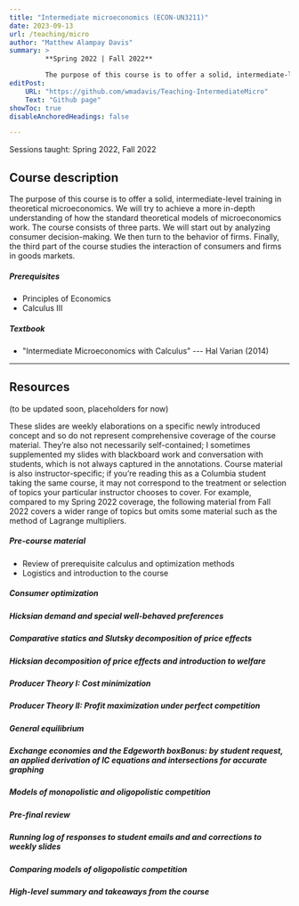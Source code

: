 ```yaml
---
title: "Intermediate microeconomics (ECON-UN3211)"
date: 2023-09-13
url: /teaching/micro
author: "Matthew Alampay Davis"
summary: >
         **Spring 2022 | Fall 2022**

         The purpose of this course is to offer a solid, intermediate-level training in theoretical microeconomics. We will try to achieve a more in-depth understanding of how the standard theoretical models of microeconomics work. The course consists of three parts. We will start out by analyzing consumer decision-making. We then turn to the behavior of firms. Finally, the third part of the course studies the interaction of consumers and firms in goods markets.
editPost:
    URL: "https://github.com/wmadavis/Teaching-IntermediateMicro"
    Text: "Github page"
showToc: true
disableAnchoredHeadings: false

---
```


Sessions taught: Spring 2022, Fall 2022

## Course description

The purpose of this course is to offer a solid, intermediate-level training in theoretical microeconomics. We will try to achieve a more in-depth understanding of how the standard theoretical models of microeconomics work. The course consists of three parts. We will start out by analyzing consumer decision-making. We then turn to the behavior of firms. Finally, the third part of the course studies the interaction of consumers and firms in goods markets.

##### Prerequisites

+ Principles of Economics
+ Calculus III

##### Textbook

+ "Intermediate Microeconomics with Calculus” --- Hal Varian (2014)

---

## Resources

(to be updated soon, placeholders for now)

These slides are weekly elaborations on a specific newly introduced concept and so do not represent comprehensive coverage of the course material. They’re also not necessarily self-contained; I sometimes supplemented my slides with blackboard work and conversation with students, which is not always captured in the annotations. Course material is also instructor-specific; if you’re reading this as a Columbia student taking the same course, it may not correspond to the treatment or selection of topics your particular instructor chooses to cover. For example, compared to my Spring 2022 coverage, the following material from Fall 2022 covers a wider range of topics but omits some material such as the method of Lagrange multipliers.

##### Pre-course material

+ Review of prerequisite calculus and optimization methods
+ Logistics and introduction to the course

##### Consumer optimization

##### Hicksian demand and special well-behaved preferences

##### Comparative statics and Slutsky decomposition of price effects

##### Hicksian decomposition of price effects and introduction to welfare

##### Producer Theory I: Cost minimization

##### Producer Theory II: Profit maximization under perfect competition

##### General equilibrium

##### Exchange economies and the Edgeworth boxBonus: by student request, an applied derivation of IC equations and intersections for accurate graphing 

##### Models of monopolistic and oligopolistic competition

##### Pre-final review

##### Running log of responses to student emails and and corrections to weekly slides

##### Comparing models of oligopolistic competition

##### High-level summary and takeaways from the course